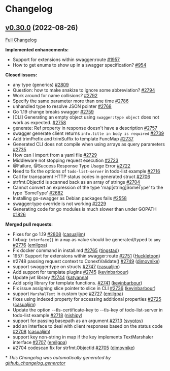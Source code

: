 # Changelog

## [v0.30.0](https://github.com/M15t/go-swagger/tree/v0.30.0) (2022-08-26)

[Full Changelog](https://github.com/M15t/go-swagger/compare/v0.29.0...v0.30.0)

**Implemented enhancements:**

- Support for extensions within swagger:route [\#1957](https://github.com/M15t/go-swagger/issues/1957)
- How to get enums to show up in a swagger specification? [\#954](https://github.com/M15t/go-swagger/issues/954)

**Closed issues:**

- any type \(generics\) [\#2809](https://github.com/M15t/go-swagger/issues/2809)
- Question: how to make snakize to ignore some abbreviation? [\#2794](https://github.com/M15t/go-swagger/issues/2794)
- Work around for name collisions? [\#2792](https://github.com/M15t/go-swagger/issues/2792)
- Specify the same parameter more than one time [\#2786](https://github.com/M15t/go-swagger/issues/2786)
- unhandled type to resolve JSON pointer [\#2768](https://github.com/M15t/go-swagger/issues/2768)
- Go 1.19 change breaks swagger [\#2759](https://github.com/M15t/go-swagger/issues/2759)
- \[CLI\] Generating an empty object using `swagger:type object` does not work as expected. [\#2758](https://github.com/M15t/go-swagger/issues/2758)
- generate: Ref property in response doesn't have a description [\#2757](https://github.com/M15t/go-swagger/issues/2757)
- swagger generate client returns `info.title in body is required` [\#2739](https://github.com/M15t/go-swagger/issues/2739)
- Add trimPrefix and trimSuffix to template FuncMap [\#2737](https://github.com/M15t/go-swagger/issues/2737)
- Generated CLI does not compile when using arrays as query parameters [\#2735](https://github.com/M15t/go-swagger/issues/2735)
- How can I import from a yaml file [\#2729](https://github.com/M15t/go-swagger/issues/2729)
- Middleware not stopping request execution [\#2723](https://github.com/M15t/go-swagger/issues/2723)
- @Failure, @Success Response Type Usage Error [\#2722](https://github.com/M15t/go-swagger/issues/2722)
- Need to fix the options of `todo-list-server` in todo-list example [\#2716](https://github.com/M15t/go-swagger/issues/2716)
- Call for transparent HTTP status codes in generated struct [\#2706](https://github.com/M15t/go-swagger/issues/2706)
- strfmt.ObjectId is scanned back as an array of strings [\#2704](https://github.com/M15t/go-swagger/issues/2704)
- Cannot convert an expression of the type 'map\[string\]SomeType' to the type 'SomeType' [\#2682](https://github.com/M15t/go-swagger/issues/2682)
- Installing go-swagger as Debian packages fails [\#2558](https://github.com/M15t/go-swagger/issues/2558)
- swagger:type override is not working [\#2229](https://github.com/M15t/go-swagger/issues/2229)
- Generating code for go modules is much slower than under GOPATH [\#1826](https://github.com/M15t/go-swagger/issues/1826)

**Merged pull requests:**

- Fixes for go 1.19 [\#2808](https://github.com/M15t/go-swagger/pull/2808) ([casualjim](https://github.com/casualjim))
- fixbug: `interface{}` in a `map` as value should be generated/typed to `any` [\#2776](https://github.com/M15t/go-swagger/pull/2776) ([emilgpa](https://github.com/emilgpa))
- Fix docker command in install.md [\#2765](https://github.com/M15t/go-swagger/pull/2765) ([tingstad](https://github.com/tingstad))
- 1957: Support for extensions within swagger:route [\#2751](https://github.com/M15t/go-swagger/pull/2751) ([Huckletoon](https://github.com/Huckletoon))
- \#2748 passing request context to ConextValidate\(\) [\#2749](https://github.com/M15t/go-swagger/pull/2749) ([dimovnike](https://github.com/dimovnike))
- support swagger:type on structs [\#2747](https://github.com/M15t/go-swagger/pull/2747) ([casualjim](https://github.com/casualjim))
- Add support for template plugins [\#2745](https://github.com/M15t/go-swagger/pull/2745) ([kevinbarbour](https://github.com/kevinbarbour))
- Update jwt library [\#2744](https://github.com/M15t/go-swagger/pull/2744) ([katyanna](https://github.com/katyanna))
- Add sprig library for template functions. [\#2741](https://github.com/M15t/go-swagger/pull/2741) ([kevinbarbour](https://github.com/kevinbarbour))
- Fix issue assigning slice pointer to slice in CLI [\#2736](https://github.com/M15t/go-swagger/pull/2736) ([kevinbarbour](https://github.com/kevinbarbour))
- support `MarshalText` in custom type [\#2727](https://github.com/M15t/go-swagger/pull/2727) ([emilgpa](https://github.com/emilgpa))
- fixes using indexed property for accessing additional properties [\#2725](https://github.com/M15t/go-swagger/pull/2725) ([casualjim](https://github.com/casualjim))
- Update the option --tls-certificate-key to --tls-key of todo-list-server in todo-list example [\#2718](https://github.com/M15t/go-swagger/pull/2718) ([nishipy](https://github.com/nishipy))
- support for passing basepath as an argument [\#2713](https://github.com/M15t/go-swagger/pull/2713) ([svyotov](https://github.com/svyotov))
- add an interface to deal with client responses based on the status code [\#2708](https://github.com/M15t/go-swagger/pull/2708) ([casualjim](https://github.com/casualjim))
- support key non-string in map if the key implements TextMarshaler interface [\#2707](https://github.com/M15t/go-swagger/pull/2707) ([emilgpa](https://github.com/emilgpa))
- \#2704 codescan fix for strfmt.ObjectId [\#2705](https://github.com/M15t/go-swagger/pull/2705) ([dimovnike](https://github.com/dimovnike))

\* _This Changelog was automatically generated by [github_changelog_generator](https://github.com/github-changelog-generator/github-changelog-generator)_
